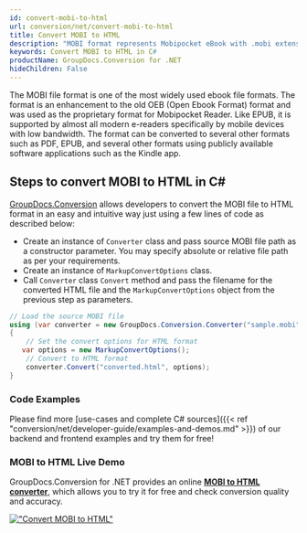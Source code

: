 ```yaml
---
id: convert-mobi-to-html
url: conversion/net/convert-mobi-to-html
title: Convert MOBI to HTML
description: "MOBI format represents Mobipocket eBook with .mobi extension. Learn how to convert MOBI to HTML file programmatically in C# language using GroupDocs.Conversion for .NET library."
keywords: Convert MOBI to HTML in C#
productName: GroupDocs.Conversion for .NET
hideChildren: False
---
```


The MOBI file format is one of the most widely used ebook file formats. The format is an enhancement to the old OEB (Open Ebook Format) format and was used as the proprietary format for Mobipocket Reader. Like EPUB, it is supported by almost all modern e-readers specifically by mobile devices with low bandwidth. The format can be converted to several other formats such as PDF, EPUB, and several other formats using publicly available software applications such as the Kindle app.

## Steps to convert MOBI to HTML in C#

[GroupDocs.Conversion](https://products.groupdocs.com/conversion/net) allows developers to convert the MOBI file to HTML format in an easy and intuitive way just using a few lines of code as described below:

* Create an instance of `Converter` class and pass source MOBI file path as a constructor parameter. You may specify absolute or relative file path as per your requirements. 
* Create an instance of `MarkupConvertOptions` class.
* Call `Converter` class `Convert` method and pass the filename for the converted HTML file and the `MarkupConvertOptions` object from the previous step as parameters.

```csharp
// Load the source MOBI file
using (var converter = new GroupDocs.Conversion.Converter("sample.mobi"))
{
    // Set the convert options for HTML format
   var options = new MarkupConvertOptions();
    // Convert to HTML format
    converter.Convert("converted.html", options);
}
```

### Code Examples

Please find more [use-cases and complete C# sources]({{< ref "conversion/net/developer-guide/examples-and-demos.md" >}}) of our backend and frontend examples and try them for free!

### MOBI to HTML Live Demo

GroupDocs.Conversion for .NET provides an online [**MOBI to HTML converter**](https://products.groupdocs.app/conversion/mobi-to-html), which allows you to try it for free and check conversion quality and accuracy.

[!["Convert MOBI to HTML"](conversion/net/images/convert-to-html/convert-mobi-to-html.png)](https://products.groupdocs.app/conversion/mobi-to-html)